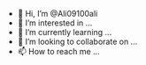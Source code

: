 - 👋 Hi, I’m @Ali09100ali
- 👀 I’m interested in ...
- 🌱 I’m currently learning ...
- 💞️ I’m looking to collaborate on ...
- 📫 How to reach me ...

<!---
Ali09100ali/Ali09100ali is a ✨ special ✨ repository because its `README.md` (this file) appears on your GitHub profile.
You can click the Preview link to take a look at your changes.
--->
